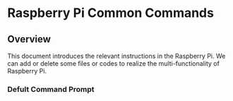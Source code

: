 # Raspberry Pi Common Commands
## Overview
This document introduces the relevant instructions in the Raspberry Pi. We can add or delete some files or codes to realize the multi-functionality of Raspberry Pi.
### Defult Command Prompt 
